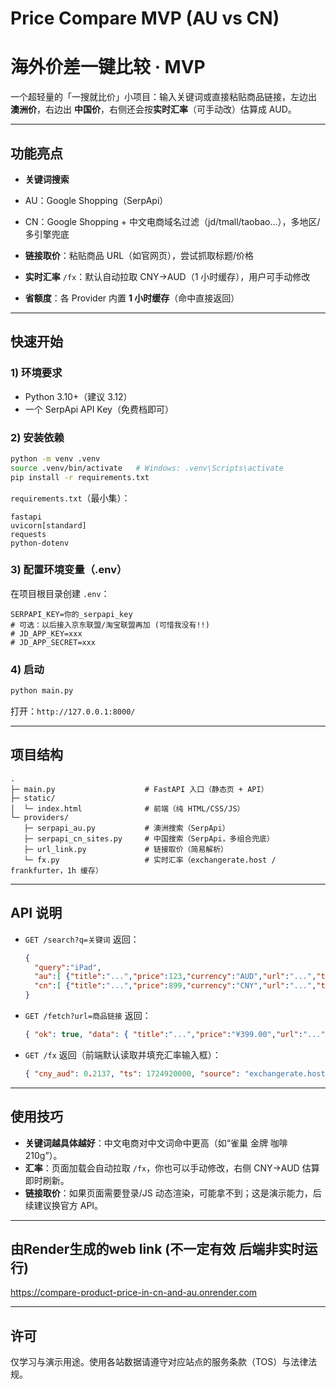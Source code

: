 # Price Compare MVP (AU vs CN)
# 海外价差一键比较 · MVP

一个超轻量的「一搜就比价」小项目：输入关键词或直接粘贴商品链接，左边出 **澳洲价**，右边出 **中国价**，右侧还会按**实时汇率**（可手动改）估算成 AUD。

---

## 功能亮点

*  **关键词搜索**

  * AU：Google Shopping（SerpApi）
  * CN：Google Shopping + 中文电商域名过滤（jd/tmall/taobao…），多地区/多引擎兜底
*  **链接取价**：粘贴商品 URL（如官网页），尝试抓取标题/价格
*  **实时汇率** `/fx`：默认自动拉取 CNY→AUD（1 小时缓存），用户可手动修改
*  **省额度**：各 Provider 内置 **1 小时缓存**（命中直接返回）

---

## 快速开始

### 1) 环境要求

* Python 3.10+（建议 3.12）
* 一个 SerpApi API Key（免费档即可）

### 2) 安装依赖

```bash
python -m venv .venv
source .venv/bin/activate   # Windows: .venv\Scripts\activate
pip install -r requirements.txt
```

`requirements.txt`（最小集）：

```
fastapi
uvicorn[standard]
requests
python-dotenv
```

### 3) 配置环境变量（.env）

在项目根目录创建 `.env`：

```
SERPAPI_KEY=你的_serpapi_key
# 可选：以后接入京东联盟/淘宝联盟再加 (可惜我没有!!)
# JD_APP_KEY=xxx
# JD_APP_SECRET=xxx
```

### 4) 启动

```bash
python main.py
```

打开：`http://127.0.0.1:8000/`

---

## 项目结构

```
.
├─ main.py                    # FastAPI 入口（静态页 + API）
├─ static/
│  └─ index.html              # 前端（纯 HTML/CSS/JS）
└─ providers/
   ├─ serpapi_au.py           # 澳洲搜索（SerpApi）
   ├─ serpapi_cn_sites.py     # 中国搜索（SerpApi，多组合兜底）
   ├─ url_link.py             # 链接取价（简易解析）
   └─ fx.py                   # 实时汇率（exchangerate.host / frankfurter，1h 缓存）
```

---

## API 说明

* `GET /search?q=关键词`
  返回：

  ```json
  {
    "query":"iPad",
    "au":[ {"title":"...","price":123,"currency":"AUD","url":"...","thumb":"..."} ],
    "cn":[ {"title":"...","price":899,"currency":"CNY","url":"...","thumb":"..."} ]
  }
  ```

* `GET /fetch?url=商品链接`
  返回：

  ```json
  { "ok": true, "data": { "title":"...","price":"¥399.00","url":"..." } }
  ```

* `GET /fx`
  返回（前端默认读取并填充汇率输入框）：

  ```json
  { "cny_aud": 0.2137, "ts": 1724920000, "source": "exchangerate.host" }
  ```

---

## 使用技巧

* **关键词越具体越好**：中文电商对中文词命中更高（如“雀巢 金牌 咖啡 210g”）。
* **汇率**：页面加载会自动拉取 `/fx`，你也可以手动修改，右侧 CNY→AUD 估算即时刷新。
* **链接取价**：如果页面需要登录/JS 动态渲染，可能拿不到；这是演示能力，后续建议换官方 API。

---

## 由Render生成的web link (不一定有效 后端非实时运行)
https://compare-product-price-in-cn-and-au.onrender.com

---

## 许可

仅学习与演示用途。使用各站数据请遵守对应站点的服务条款（TOS）与法律法规。



